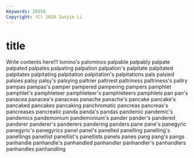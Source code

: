 ```yaml
---
Keywords: 20350
Copyright: (C) 2020 Junjie Li
---
```


# title

Write contents here!!!
lomino's 
palominos 
palpable 
palpably 
palpate 
palpated
palpates 
palpating 
palpation 
palpation's 
palpitate 
palpitated 
palpitates 
palpitating 
palpitation 
palpitation's
palpitations 
pals 
palsied 
palsies 
palsy 
palsy's 
palsying 
paltrier 
paltriest 
paltriness
paltriness's 
paltry 
pampas 
pampas's 
pamper 
pampered 
pampering 
pampers 
pamphlet 
pamphlet's
pamphleteer 
pamphleteer's 
pamphleteers 
pamphlets 
pan 
pan's 
panacea 
panacea's 
panaceas 
panache
panache's 
pancake 
pancake's 
pancaked 
pancakes 
pancaking 
panchromatic 
pancreas 
pancreas's 
pancreases
pancreatic 
panda 
panda's 
pandas 
pandemic 
pandemic's 
pandemics 
pandemonium 
pandemonium's 
pander
pander's 
pandered 
panderer 
panderer's 
panderers 
pandering 
panders 
pane 
pane's 
panegyric
panegyric's 
panegyrics 
panel 
panel's 
panelled 
panelling 
panelling's 
panellings 
panellist 
panellist's
panellists 
panels 
panes 
pang 
pang's 
pangs 
panhandle 
panhandle's 
panhandled 
panhandler
panhandler's 
panhandlers 
panhandles 
panhandling 
